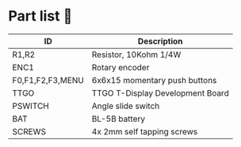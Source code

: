 # Part list :gift:
| ID | Description | 
|--|--|
| R1,R2 | Resistor, 10Kohm 1/4W |
| ENC1 | Rotary encoder |
| F0,F1,F2,F3,MENU | 6x6x15 momentary push buttons |
| TTGO | TTGO T-Display Development Board |
| PSWITCH| Angle slide switch |
| BAT | BL-5B battery |
| SCREWS | 4x 2mm self tapping screws |
